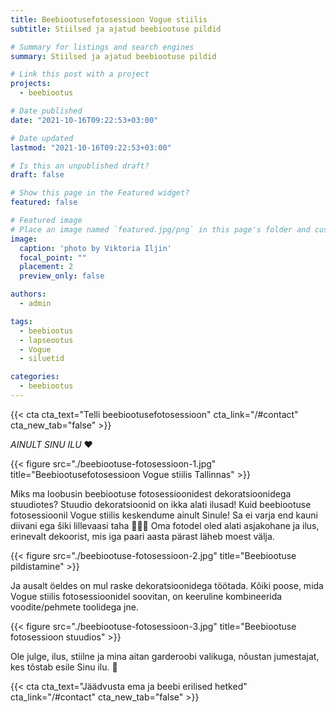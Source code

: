 ```yaml
---
title: Beebiootusefotosessioon Vogue stiilis
subtitle: Stiilsed ja ajatud beebiootuse pildid

# Summary for listings and search engines
summary: Stiilsed ja ajatud beebiootuse pildid

# Link this post with a project
projects: 
  - beebiootus

# Date published
date: "2021-10-16T09:22:53+03:00"

# Date updated
lastmod: "2021-10-16T09:22:53+03:00"

# Is this an unpublished draft?
draft: false

# Show this page in the Featured widget?
featured: false

# Featured image
# Place an image named `featured.jpg/png` in this page's folder and customize its options here.
image:
  caption: 'photo by Viktoria Iljin'
  focal_point: ""
  placement: 2
  preview_only: false

authors:
  - admin

tags:
  - beebiootus
  - lapseootus
  - Vogue
  - siluetid

categories:
  - beebiootus
---
```

{{< cta cta_text="Telli beebiootusefotosessioon" cta_link="/#contact" cta_new_tab="false" >}}

_AINULT SINU ILU_ ❤️

{{< figure src="./beebiootuse-fotosessioon-1.jpg" title="Beebiootusefotosessioon Vogue stiilis Tallinnas" >}}

Miks ma loobusin beebiootuse fotosessioonidest dekoratsioonidega stuudiotes?
Stuudio dekoratsioonid on ikka alati ilusad! Kuid beebiootuse fotosessioonil Vogue stiilis keskendume ainult Sinule! Sa ei varja end kauni diivani ega šiki lillevaasi taha 🤷🏼‍♀️ Oma fotodel oled alati asjakohane ja ilus, erinevalt dekoorist, mis iga paari aasta pärast läheb moest välja.

{{< figure src="./beebiootuse-fotosessioon-2.jpg" title="Beebiootuse pildistamine" >}}

Ja ausalt öeldes on mul raske dekoratsioonidega töötada. Kõiki poose, mida Vogue stiilis fotosessioonidel soovitan, on keeruline kombineerida voodite/pehmete toolidega jne.

{{< figure src="./beebiootuse-fotosessioon-3.jpg" title="Beebiootuse fotosessioon stuudios" >}}

Ole julge, ilus, stiilne ja mina aitan garderoobi valikuga, nõustan jumestajat, kes tõstab esile Sinu ilu. 🥰

{{< cta cta_text="Jäädvusta ema ja beebi erilised hetked" cta_link="/#contact" cta_new_tab="false" >}}